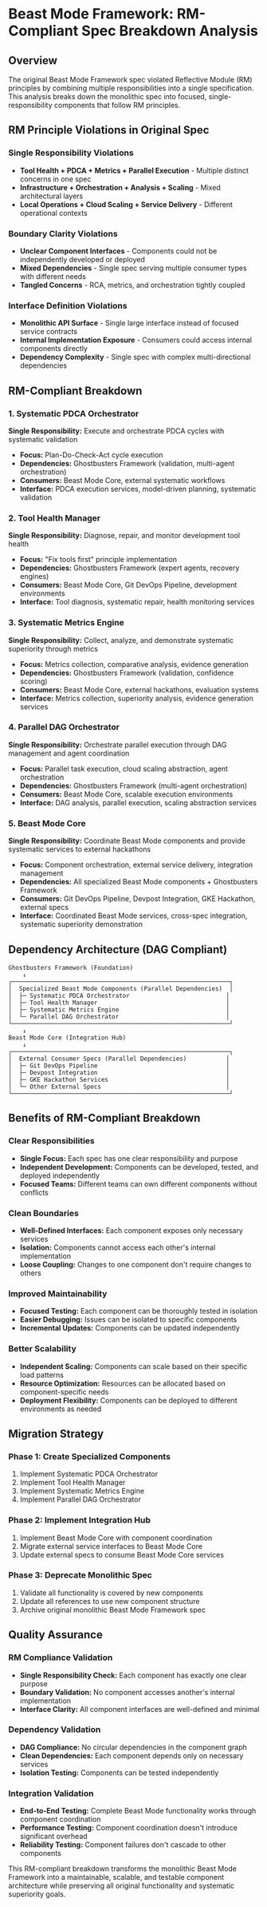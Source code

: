 # Beast Mode Framework: RM-Compliant Spec Breakdown Analysis

## Overview

The original Beast Mode Framework spec violated Reflective Module (RM) principles by combining multiple responsibilities into a single specification. This analysis breaks down the monolithic spec into focused, single-responsibility components that follow RM principles.

## RM Principle Violations in Original Spec

### Single Responsibility Violations
- **Tool Health + PDCA + Metrics + Parallel Execution** - Multiple distinct concerns in one spec
- **Infrastructure + Orchestration + Analysis + Scaling** - Mixed architectural layers
- **Local Operations + Cloud Scaling + Service Delivery** - Different operational contexts

### Boundary Clarity Violations
- **Unclear Component Interfaces** - Components could not be independently developed or deployed
- **Mixed Dependencies** - Single spec serving multiple consumer types with different needs
- **Tangled Concerns** - RCA, metrics, and orchestration tightly coupled

### Interface Definition Violations
- **Monolithic API Surface** - Single large interface instead of focused service contracts
- **Internal Implementation Exposure** - Consumers could access internal components directly
- **Dependency Complexity** - Single spec with complex multi-directional dependencies

## RM-Compliant Breakdown

### 1. Systematic PDCA Orchestrator
**Single Responsibility:** Execute and orchestrate PDCA cycles with systematic validation
- **Focus:** Plan-Do-Check-Act cycle execution
- **Dependencies:** Ghostbusters Framework (validation, multi-agent orchestration)
- **Consumers:** Beast Mode Core, external systematic workflows
- **Interface:** PDCA execution services, model-driven planning, systematic validation

### 2. Tool Health Manager  
**Single Responsibility:** Diagnose, repair, and monitor development tool health
- **Focus:** "Fix tools first" principle implementation
- **Dependencies:** Ghostbusters Framework (expert agents, recovery engines)
- **Consumers:** Beast Mode Core, Git DevOps Pipeline, development environments
- **Interface:** Tool diagnosis, systematic repair, health monitoring services

### 3. Systematic Metrics Engine
**Single Responsibility:** Collect, analyze, and demonstrate systematic superiority through metrics
- **Focus:** Metrics collection, comparative analysis, evidence generation
- **Dependencies:** Ghostbusters Framework (validation, confidence scoring)
- **Consumers:** Beast Mode Core, external hackathons, evaluation systems
- **Interface:** Metrics collection, superiority analysis, evidence generation services

### 4. Parallel DAG Orchestrator
**Single Responsibility:** Orchestrate parallel execution through DAG management and agent coordination
- **Focus:** Parallel task execution, cloud scaling abstraction, agent orchestration
- **Dependencies:** Ghostbusters Framework (multi-agent orchestration)
- **Consumers:** Beast Mode Core, scalable execution environments
- **Interface:** DAG analysis, parallel execution, scaling abstraction services

### 5. Beast Mode Core
**Single Responsibility:** Coordinate Beast Mode components and provide systematic services to external hackathons
- **Focus:** Component orchestration, external service delivery, integration management
- **Dependencies:** All specialized Beast Mode components + Ghostbusters Framework
- **Consumers:** Git DevOps Pipeline, Devpost Integration, GKE Hackathon, external specs
- **Interface:** Coordinated Beast Mode services, cross-spec integration, systematic superiority demonstration

## Dependency Architecture (DAG Compliant)

```
Ghostbusters Framework (Foundation)
    ↓
┌─────────────────────────────────────────────────────────────┐
│  Specialized Beast Mode Components (Parallel Dependencies)  │
│  ├─ Systematic PDCA Orchestrator                           │
│  ├─ Tool Health Manager                                    │
│  ├─ Systematic Metrics Engine                              │
│  └─ Parallel DAG Orchestrator                              │
└─────────────────────────────────────────────────────────────┘
    ↓
Beast Mode Core (Integration Hub)
    ↓
┌─────────────────────────────────────────────────────────────┐
│  External Consumer Specs (Parallel Dependencies)           │
│  ├─ Git DevOps Pipeline                                    │
│  ├─ Devpost Integration                                    │
│  ├─ GKE Hackathon Services                                 │
│  └─ Other External Specs                                   │
└─────────────────────────────────────────────────────────────┘
```

## Benefits of RM-Compliant Breakdown

### Clear Responsibilities
- **Single Focus:** Each spec has one clear responsibility and purpose
- **Independent Development:** Components can be developed, tested, and deployed independently
- **Focused Teams:** Different teams can own different components without conflicts

### Clean Boundaries
- **Well-Defined Interfaces:** Each component exposes only necessary services
- **Isolation:** Components cannot access each other's internal implementation
- **Loose Coupling:** Changes to one component don't require changes to others

### Improved Maintainability
- **Focused Testing:** Each component can be thoroughly tested in isolation
- **Easier Debugging:** Issues can be isolated to specific components
- **Incremental Updates:** Components can be updated independently

### Better Scalability
- **Independent Scaling:** Components can scale based on their specific load patterns
- **Resource Optimization:** Resources can be allocated based on component-specific needs
- **Deployment Flexibility:** Components can be deployed to different environments as needed

## Migration Strategy

### Phase 1: Create Specialized Components
1. Implement Systematic PDCA Orchestrator
2. Implement Tool Health Manager  
3. Implement Systematic Metrics Engine
4. Implement Parallel DAG Orchestrator

### Phase 2: Implement Integration Hub
1. Implement Beast Mode Core with component coordination
2. Migrate external service interfaces to Beast Mode Core
3. Update external specs to consume Beast Mode Core services

### Phase 3: Deprecate Monolithic Spec
1. Validate all functionality is covered by new components
2. Update all references to use new component structure
3. Archive original monolithic Beast Mode Framework spec

## Quality Assurance

### RM Compliance Validation
- **Single Responsibility Check:** Each component has exactly one clear purpose
- **Boundary Validation:** No component accesses another's internal implementation
- **Interface Clarity:** All component interfaces are well-defined and minimal

### Dependency Validation
- **DAG Compliance:** No circular dependencies in the component graph
- **Clean Dependencies:** Each component depends only on necessary services
- **Isolation Testing:** Components can be tested independently

### Integration Validation
- **End-to-End Testing:** Complete Beast Mode functionality works through component coordination
- **Performance Testing:** Component coordination doesn't introduce significant overhead
- **Reliability Testing:** Component failures don't cascade to other components

This RM-compliant breakdown transforms the monolithic Beast Mode Framework into a maintainable, scalable, and testable component architecture while preserving all original functionality and systematic superiority goals.